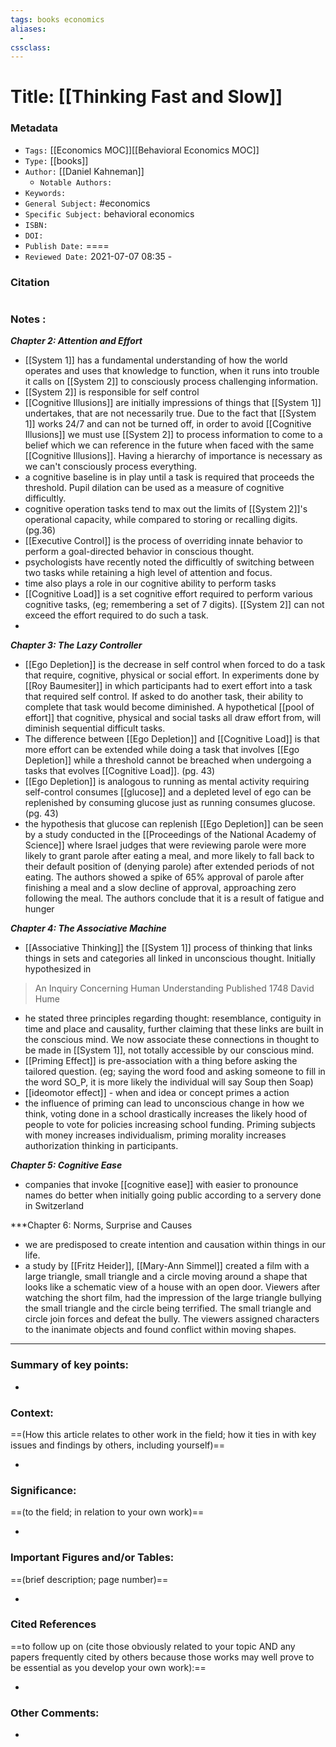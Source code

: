 ```yaml
---
tags: books economics 
aliases: 
  - 
cssclass: 
---
```


# Title: [[Thinking Fast and Slow]]

### Metadata

- `Tags:` [[Economics MOC]][[Behavioral Economics MOC]]
- `Type:` [[books]]
- `Author:` [[Daniel Kahneman]]
	- `Notable Authors:` 
- `Keywords:` 
- `General Subject:` #economics 
- `Specific Subject:` behavioral economics
- `ISBN:` 
- `DOI:` 
- `Publish Date:` ====
- `Reviewed Date:` 2021-07-07 08:35 - 

### Citation

```latex

```

### Notes :

***Chapter 2: Attention and Effort***
- [[System 1]] has a fundamental understanding of how the world operates and uses that knowledge to function, when it runs into trouble it calls on [[System 2]] to consciously process challenging information.
- [[System 2]] is responsible for self control
- [[Cognitive Illusions]] are initially impressions of things that [[System 1]] undertakes, that are not necessarily true. Due to the fact that [[System 1]] works 24/7 and can not be turned off, in order to avoid [[Cognitive Illusions]] we must use [[System 2]] to process information to come to a belief which we can reference in the future when faced with the same [[Cognitive Illusions]]. Having a hierarchy of importance is necessary as we can't consciously process everything.
- a cognitive baseline is in play until a task is required that proceeds the threshold. Pupil dilation can be used as a measure of cognitive difficultly. 
- cognitive operation tasks tend to max out the limits of [[System 2]]'s operational capacity, while compared to storing or recalling digits. (pg.36)
- [[Executive Control]] is the process of overriding innate behavior to perform a goal-directed behavior in conscious thought.
- psychologists have recently noted the difficultly of switching between two tasks while retaining a high level of attention and focus.
- time also plays a role in our cognitive ability to perform tasks
- [[Cognitive Load]] is a set cognitive effort required to perform various cognitive tasks, (eg; remembering a set of 7 digits). [[System 2]] can not exceed the effort required to do such a task.
-

***Chapter 3: The Lazy Controller***
- [[Ego Depletion]] is the decrease in self control when forced to do a task that require, cognitive, physical or social effort. In experiments done by [[Roy Baumesiter]] in which participants had to exert effort into a task that required self control. If asked to do another task, their ability to complete that task would become diminished. A hypothetical [[pool of effort]] that cognitive, physical and social tasks all draw effort from, will diminish sequential  difficult tasks.
- The difference between [[Ego Depletion]] and [[Cognitive Load]] is that more effort can be extended while doing a task that involves [[Ego Depletion]] while a threshold cannot be breached when undergoing a tasks that evolves [[Cognitive Load]]. (pg. 43)
- [[Ego Depletion]] is analogous to running as mental activity requiring self-control consumes [[glucose]] and a depleted level of ego can be replenished by consuming glucose just as running consumes glucose. (pg. 43)
- the hypothesis that glucose can replenish [[Ego Depletion]] can be seen by a study conducted in the [[Proceedings of the National Academy of Science]] where Israel judges that were reviewing parole were more likely to grant parole after eating a meal, and more likely to fall back to their default position of (denying parole) after extended periods of not eating. The authors showed a spike of 65% approval of parole after finishing a meal and a slow decline of approval, approaching zero following the meal. The authors conclude that it is a result of fatigue and hunger

***Chapter 4: The Associative Machine***
- [[Associative Thinking]] the [[System 1]] process of thinking that links things in sets and categories all linked in unconscious thought. Initially hypothesized in 
> An Inquiry Concerning Human Understanding 
> Published 1748
> David Hume

- he stated three principles regarding thought: resemblance, contiguity in time and place and causality, further claiming that these links are built in the conscious mind. We now associate these connections in thought to be made in [[System 1]], not totally accessible by our conscious mind.
- [[Priming Effect]] is pre-association with a thing before asking the tailored question. (eg; saying the word food and asking someone to fill in the word SO_P, it is more likely the individual will say Soup then Soap)
- [[ideomotor effect]] - when and idea or concept primes a action
- the influence of priming can lead to unconscious change in how we think, voting done in a school drastically increases the likely hood of people to vote for policies increasing school funding. Priming subjects with money increases individualism, priming morality increases authorization thinking in participants.

***Chapter 5: Cognitive Ease*** 
- companies that invoke [[cognitive ease]] with easier to pronounce names do better when initially going public according to a servery done in Switzerland

***Chapter 6: Norms, Surprise and Causes
- we are predisposed to create intention and causation within things in our life. 
- a study by [[Fritz Heider]], [[Mary-Ann Simmel]] created a film with a large triangle, small triangle and a circle moving around a shape that looks like a schematic view of a house with an open door. Viewers after watching the short film, had the impression of the large triangle bullying the small triangle and the circle being terrified. The small triangle and circle join forces and defeat the bully. The viewers assigned characters to the inanimate objects and found conflict within moving shapes.


***
### Summary of key points:

- 

### Context:

==(How this article relates to other work in the field; how it ties in with key issues and findings by others, including yourself)==

- 

### Significance:

==(to the field; in relation to your own work)==

- 

### Important Figures and/or Tables:

==(brief description; page number)==

- 

### Cited References 

==to follow up on (cite those obviously related to your topic AND any papers frequently cited by others because those works may well prove to be essential as you develop your own work):==

- 

### Other Comments:

- 